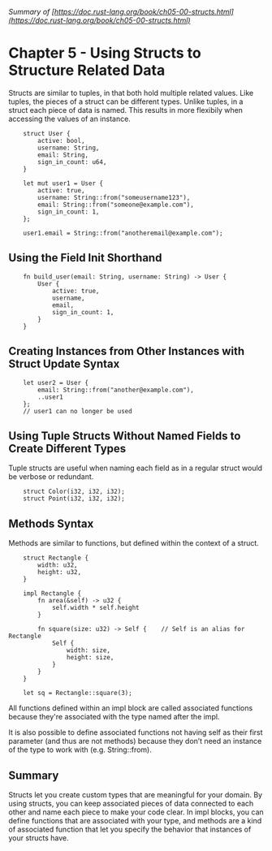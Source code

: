 *Summary of [https://doc.rust-lang.org/book/ch05-00-structs.html](https://doc.rust-lang.org/book/ch05-00-structs.html)*

# Chapter 5 - Using Structs to Structure Related Data

Structs are similar to tuples, in that both hold multiple related values. Like tuples, the pieces of a struct can be different types. Unlike tuples, in a struct each piece of data is named. This results in more flexibily when accessing the values of an instance.

```
    struct User {
        active: bool,
        username: String,
        email: String,
        sign_in_count: u64,
    }

    let mut user1 = User {
        active: true,
        username: String::from("someusername123"),
        email: String::from("someone@example.com"),
        sign_in_count: 1,
    };

    user1.email = String::from("anotheremail@example.com");
```

## Using the Field Init Shorthand

```
    fn build_user(email: String, username: String) -> User {
        User {
            active: true,
            username,
            email,
            sign_in_count: 1,
        }
    }
```

## Creating Instances from Other Instances with Struct Update Syntax

```
    let user2 = User {
        email: String::from("another@example.com"),
        ..user1
    };
    // user1 can no longer be used
```

## Using Tuple Structs Without Named Fields to Create Different Types

Tuple structs are useful when naming each field as in a regular struct would be verbose or redundant.

```
    struct Color(i32, i32, i32);
    struct Point(i32, i32, i32);
```

## Methods Syntax

Methods are similar to functions, but defined within the context of a struct.

```
    struct Rectangle {
        width: u32,
        height: u32,
    }

    impl Rectangle {
        fn area(&self) -> u32 {
            self.width * self.height
        }

        fn square(size: u32) -> Self {    // Self is an alias for Rectangle
            Self {
                width: size,
                height: size,
            }
        }
    }

    let sq = Rectangle::square(3);
```

All functions defined within an impl block are called associated functions because they're associated with the type named after the impl. 

It is also possible to define associated functions not having self as their first parameter
(and thus are not methods) because they don’t need an instance of the type to work with (e.g. String::from).

## Summary

Structs let you create custom types that are meaningful for your domain. By using structs, you can keep associated pieces of data connected to each other and name each piece to make your code clear. In impl blocks, you can define functions that are associated with your type, and methods are a kind of associated function that let you specify the behavior that instances of your structs have.